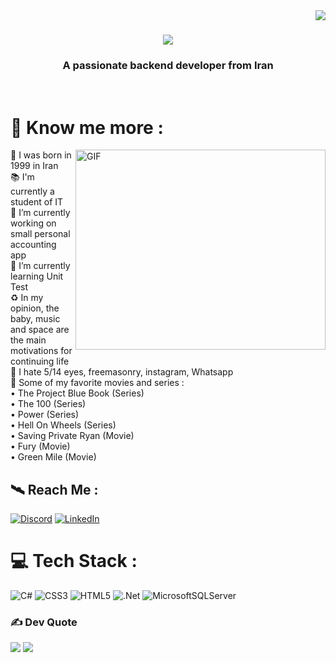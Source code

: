 <img align="right" src="https://visitor-badge.laobi.icu/badge?page_id=HosseinEP-Dev">

<h1 align="center">
  <a href="https://git.io/typing-svg">
    <img align="center" src="https://readme-typing-svg.herokuapp.com?size=25&color=2EA1D4&lines=%F0%9F%91%8B+Hi+There;%F0%9F%A4%9D+I'm+Hossein+Ezatpanah;%F0%9F%A4%99+Welcome+To+My+Github">
  </a>
</h1>
<h3 align="center">A passionate backend developer from Iran</h3>
<br>

# 🧐 Know me more :
<img align="right" alt="GIF" src="https://github.com/abhisheknaiidu/abhisheknaiidu/blob/master/code.gif?raw=true" width="400" height="320" />
👶 I was born in 1999 in Iran<br>📚 I'm currently a student of IT<br>🔭 I’m currently working on small personal accounting app<br>🌱 I’m currently learning Unit Test<br>♻ In my opinion, the baby, music and space are the main motivations for continuing life<br>🤬 I hate 5/14 eyes, freemasonry, instagram, Whatsapp<br>🦉 Some of my favorite movies and series :<br>• The Project Blue Book (Series)<br>• The 100 (Series)<br>• Power (Series)<br>• Hell On Wheels (Series)<br>• Saving Private Ryan (Movie)<br>• Fury (Movie)<br>• Green Mile (Movie)<br>


## 🛰 Reach Me :
[![Discord](https://img.shields.io/badge/Discord-%237289DA.svg?logo=discord&logoColor=white)](htttps://discord.gg/https://discord.gg/3fyAeGhV) [![LinkedIn](https://img.shields.io/badge/LinkedIn-%230077B5.svg?logo=linkedin&logoColor=white)](https://linkedin.com/in/none) 

# 💻 Tech Stack :
![C#](https://img.shields.io/badge/c%23-%23239120.svg?style=flat&logo=c-sharp&logoColor=white) ![CSS3](https://img.shields.io/badge/css3-%231572B6.svg?style=flat&logo=css3&logoColor=white) ![HTML5](https://img.shields.io/badge/html5-%23E34F26.svg?style=flat&logo=html5&logoColor=white) ![.Net](https://img.shields.io/badge/.NET-5C2D91?style=flat&logo=.net&logoColor=white) ![MicrosoftSQLServer](https://img.shields.io/badge/Microsoft%20SQL%20Sever-CC2927?style=flat&logo=microsoft%20sql%20server&logoColor=white)

<!--
# 📊 GitHub Stats :
![](https://github-readme-stats.vercel.app/api?username=HosseinEP-Dev&theme=tokyonight&hide_border=false&include_all_commits=true&count_private=false)<br/>
![](https://github-readme-streak-stats.herokuapp.com/?user=HosseinEP-Dev&theme=tokyonight&hide_border=false)<br/>
![](https://github-readme-stats.vercel.app/api/top-langs/?username=HosseinEP-Dev&theme=tokyonight&hide_border=false&include_all_commits=true&count_private=false&layout=compact)

## 🏆 GitHub Trophies
![](https://github-profile-trophy.vercel.app/?username=HosseinEP-Dev&theme=tokyonight&no-frame=false&no-bg=false&margin-w=4)
!-->
### ✍️ Dev Quote
![](https://quotes-github-readme.vercel.app/api?type=horizontal&theme=tokyonight)
![](https://visitcount.itsvg.in/api?id=a&icon=0&color=0)
